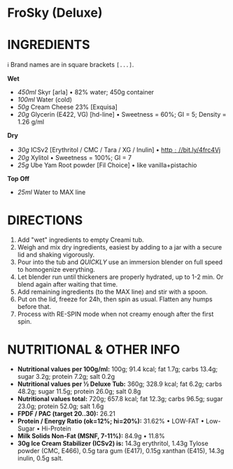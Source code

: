 # FroSky (Deluxe)

# INGREDIENTS

ℹ️ Brand names are in square brackets `[...]`.

**Wet**

  - _450ml_ Skyr [arla] • 82% water; 450g container
  - _100ml_ Water (cold)
  - _50g_ Cream Cheese 23% [Exquisa]
  - _20g_ Glycerin (E422, VG) [hd-line] • Sweetness = 60%; GI = 5; Density = 1.26 g/ml

**Dry**

  - _30g_ ICSv2 [Erythritol / CMC / Tara / XG / Inulin] • [http﹕//bit.ly/4frc4Vj](https://github.com/jhermann/ice-creamery/tree/main/recipes/Ice%20Cream%20Stabilizer%20%28ICS%29)
  - _20g_ Xylitol • Sweetness = 100%; GI = 7
  - _25g_ Ube Yam Root powder [Fil Choice] • like vanilla+pistachio

**Top Off**

  - _25ml_ Water to MAX line

# DIRECTIONS

 1. Add "wet" ingredients to empty Creami tub.
 1. Weigh and mix dry ingredients, easiest by adding to a jar with a secure lid and shaking vigorously.
 1. Pour into the tub and *QUICKLY* use an immersion blender on full speed to homogenize everything.
 1. Let blender run until thickeners are properly hydrated, up to 1-2 min. Or blend again after waiting that time.
 1. Add remaining ingredients (to the MAX line) and stir with a spoon.
 1. Put on the lid, freeze for 24h, then spin as usual. Flatten any humps before that.
 1. Process with RE-SPIN mode when not creamy enough after the first spin.

# NUTRITIONAL & OTHER INFO
- **Nutritional values per 100g/ml:** 100g; 91.4 kcal; fat 1.7g; carbs 13.4g; sugar 3.2g; protein 7.2g; salt 0.2g
- **Nutritional values per ½ Deluxe Tub:** 360g; 328.9 kcal; fat 6.2g; carbs 48.2g; sugar 11.5g; protein 26.0g; salt 0.8g
- **Nutritional values total:** 720g; 657.8 kcal; fat 12.3g; carbs 96.5g; sugar 23.0g; protein 52.0g; salt 1.6g
- **FPDF / PAC (target 20..30):** 26.21
- **Protein / Energy Ratio (ok=12%; hi=20%):** 31.62% • LOW-FAT • Low-Sugar • Hi-Protein
- **Milk Solids Non-Fat (MSNF, 7-11%):** 84.9g • 11.8%
- **30g Ice Cream Stabilizer (ICSv2) is:** 14.3g erythritol, 1.43g Tylose powder (CMC, E466), 
0.5g tara gum (E417), 0.15g xanthan (E415),
14.3g inulin, 0.5g salt.
